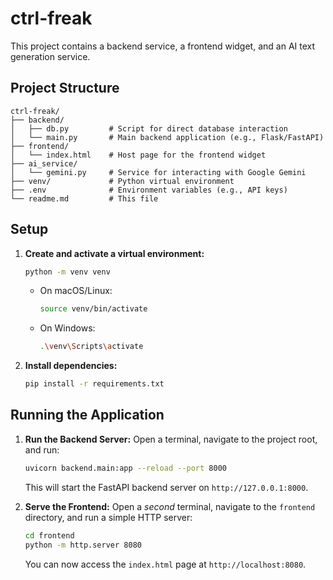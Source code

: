 # ctrl-freak

This project contains a backend service, a frontend widget, and an AI text generation service.

## Project Structure
```
ctrl-freak/
├── backend/
│   ├── db.py         # Script for direct database interaction
│   └── main.py       # Main backend application (e.g., Flask/FastAPI)
├── frontend/
│   └── index.html    # Host page for the frontend widget
├── ai_service/
│   └── gemini.py     # Service for interacting with Google Gemini
├── venv/             # Python virtual environment
├── .env              # Environment variables (e.g., API keys)
└── readme.md         # This file
```

## Setup

1.  **Create and activate a virtual environment:**
    ```bash
    python -m venv venv
    ```
    *   On macOS/Linux:
        ```bash
        source venv/bin/activate
        ```
    *   On Windows:
        ```bash
        .\venv\Scripts\activate
        ```

2.  **Install dependencies:**
    ```bash
    pip install -r requirements.txt
    ```

## Running the Application

1.  **Run the Backend Server:**
    Open a terminal, navigate to the project root, and run:
    ```bash
    uvicorn backend.main:app --reload --port 8000
    ```
    This will start the FastAPI backend server on `http://127.0.0.1:8000`.

2.  **Serve the Frontend:**
    Open a *second* terminal, navigate to the `frontend` directory, and run a simple HTTP server:
    ```bash
    cd frontend
    python -m http.server 8080
    ```
    You can now access the `index.html` page at `http://localhost:8080`.

